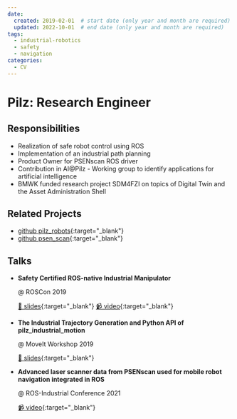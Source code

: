 ```yaml
---
date:
  created: 2019-02-01  # start date (only year and month are required)
  updated: 2022-10-01  # end date (only year and month are required)
tags:
  - industrial-robotics
  - safety
  - navigation
categories:
  - CV
---
```


# Pilz: Research Engineer

## Responsibilities

- Realization of safe robot control using ROS
- Implementation of an industrial path planning
- Product Owner for PSENscan ROS driver<!-- more -->
- Contribution in AI@Pilz - Working group to identify applications for artificial intelligence
- BMWK funded research project SDM4FZI on topics of Digital Twin and the Asset Administration Shell

## Related Projects

- [github pilz_robots](https://github.com/pilzde/pilz_robots){:target="_blank"}
- [github psen_scan](https://github.com/pilzde/psen_scan_v2){:target="_blank"}

## Talks

- __Safety Certified ROS-native Industrial Manipulator__

    @ ROSCon 2019

    [📄 slides](https://roscon.ros.org/2019/talks/roscon2019_safety_certified.pdf){:target="_blank"}
    [📹 video](https://vimeo.com/378682930){:target="_blank"}

- __The Industrial Trajectory Generation and Python API of pilz_industrial_motion__

    @ MoveIt Workshop 2019

    [📄 slides](https://picknik.ai/docs/moveit_workshop_macau_2019/pilz_industrial_motion.pdf){:target="_blank"}

- __Advanced laser scanner data from PSENscan used for mobile robot navigation integrated in ROS__

    @ ROS-Industrial Conference 2021

    [📹 video](https://www.youtube.com/watch?v=rZMUkBgyNuQ){:target="_blank"}

